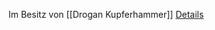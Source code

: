 Im Besitz von [[Drogan Kupferhammer]]
[Details](https://www.dndbeyond.com/magic-items/9228697-gloves-of-missile-snaring)
